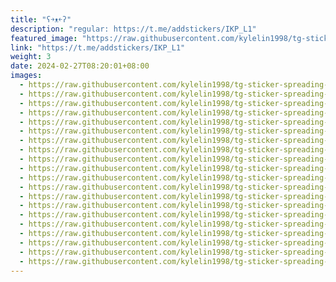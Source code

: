 ```yaml
---
title: "ʕ￫ᴥ￩ʔ"
description: "regular: https://t.me/addstickers/IKP_L1"
featured_image: "https://raw.githubusercontent.com/kylelin1998/tg-sticker-spreading-worldwide-images/main/img/1c41ede4-fdeb-4f75-9107-f7fe401646c9.jpg"
link: "https://t.me/addstickers/IKP_L1"
weight: 3
date: 2024-02-27T08:20:01+08:00
images:
  - https://raw.githubusercontent.com/kylelin1998/tg-sticker-spreading-worldwide-images/main/img/1c41ede4-fdeb-4f75-9107-f7fe401646c9.jpg
  - https://raw.githubusercontent.com/kylelin1998/tg-sticker-spreading-worldwide-images/main/img/7546821d-2c53-4a86-8417-60ea522a91ee.jpg
  - https://raw.githubusercontent.com/kylelin1998/tg-sticker-spreading-worldwide-images/main/img/945e3fdb-fe45-4284-b036-820244a12fc7.jpg
  - https://raw.githubusercontent.com/kylelin1998/tg-sticker-spreading-worldwide-images/main/img/6dff1b8e-00bd-49bb-b1fb-516b5c60f5c9.jpg
  - https://raw.githubusercontent.com/kylelin1998/tg-sticker-spreading-worldwide-images/main/img/81c7771b-dff6-405a-a68f-d80ab4226186.jpg
  - https://raw.githubusercontent.com/kylelin1998/tg-sticker-spreading-worldwide-images/main/img/47675946-e373-4bd6-b4e5-e4084b35999d.jpg
  - https://raw.githubusercontent.com/kylelin1998/tg-sticker-spreading-worldwide-images/main/img/4f23ce02-1234-4cc6-a969-3a8472bdd0ef.jpg
  - https://raw.githubusercontent.com/kylelin1998/tg-sticker-spreading-worldwide-images/main/img/c862c9bc-d6e8-4aad-89d0-42cc22daaa33.jpg
  - https://raw.githubusercontent.com/kylelin1998/tg-sticker-spreading-worldwide-images/main/img/6887de2b-4b58-4698-8081-014d339d4fba.jpg
  - https://raw.githubusercontent.com/kylelin1998/tg-sticker-spreading-worldwide-images/main/img/5e3e1a3a-bf2b-4d71-9c2a-40d9387c82e8.jpg
  - https://raw.githubusercontent.com/kylelin1998/tg-sticker-spreading-worldwide-images/main/img/5ca732af-0a2f-46a8-8c64-b6a3e3cd4f5b.jpg
  - https://raw.githubusercontent.com/kylelin1998/tg-sticker-spreading-worldwide-images/main/img/d4a08268-f5be-4689-a6e4-ac6a1ce00db0.jpg
  - https://raw.githubusercontent.com/kylelin1998/tg-sticker-spreading-worldwide-images/main/img/15c6aaa2-829f-454b-b0d2-3fa99e02a881.jpg
  - https://raw.githubusercontent.com/kylelin1998/tg-sticker-spreading-worldwide-images/main/img/bb57433b-e619-4fd2-8b13-9172cc326001.jpg
  - https://raw.githubusercontent.com/kylelin1998/tg-sticker-spreading-worldwide-images/main/img/28dfe9b1-6b7e-429b-a551-aba8e556b103.jpg
  - https://raw.githubusercontent.com/kylelin1998/tg-sticker-spreading-worldwide-images/main/img/f92b606f-8601-4cc8-82ac-197e0fb123a8.jpg
  - https://raw.githubusercontent.com/kylelin1998/tg-sticker-spreading-worldwide-images/main/img/c92fa646-ab68-4999-a479-ff7f960a7433.jpg
  - https://raw.githubusercontent.com/kylelin1998/tg-sticker-spreading-worldwide-images/main/img/98f2c369-576a-48af-88da-1ffae81b4718.jpg
  - https://raw.githubusercontent.com/kylelin1998/tg-sticker-spreading-worldwide-images/main/img/1d807a22-91a7-4dbf-a04b-fdf8b4904029.jpg
  - https://raw.githubusercontent.com/kylelin1998/tg-sticker-spreading-worldwide-images/main/img/5dd21722-5edc-4a6a-a611-4f3ab2d9875b.jpg
---
```

